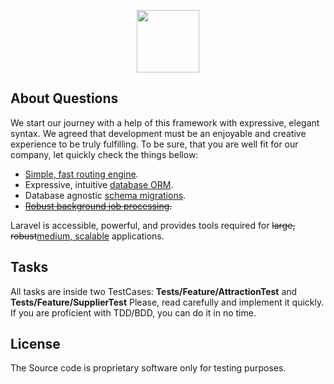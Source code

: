 <p align="center"><a href="https://allsports.by" target="_blank"><img src="https://www.allsports.by/img/allsports_logo_type.png" width="100"></a></p>

## About Questions

We start our journey with a help of this framework with expressive, elegant syntax. 
We agreed that development must be an enjoyable and creative experience to be truly fulfilling.
To be sure, that you are well fit for our company, let quickly check the things bellow:

- [Simple, fast routing engine](https://laravel.com/docs/routing).
- Expressive, intuitive [database ORM](https://laravel.com/docs/eloquent). 
- Database agnostic [schema migrations](https://laravel.com/docs/migrations).
- <del>[Robust background job processing](https://laravel.com/docs/queues).</del>

Laravel is accessible, powerful, and provides tools required for <del>large,  robust</del><ins>medium, scalable</ins> applications.

## Tasks

All tasks are inside two TestCases: <b>Tests/Feature/AttractionTest</b> and <b>Tests/Feature/SupplierTest</b>
Please, read carefully and implement it quickly. If you are proficient with TDD/BDD, you can do it in no time.


## License

The Source code is proprietary software only for testing purposes.
